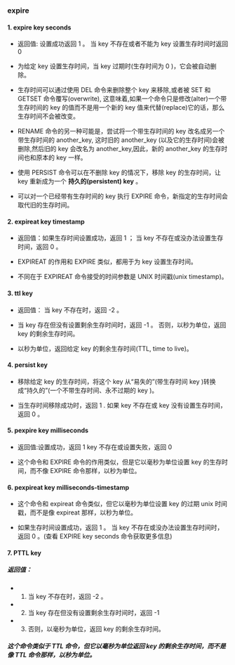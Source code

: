 ### expire

#### 1. expire key seconds

- 返回值: 设置成功返回 1 。 当 key 不存在或者不能为 key 设置生存时间时返回 0

- 为给定 key 设置生存时间，当 key 过期时(生存时间为 0 )，它会被自动删除。
  
- 生存时间可以通过使用 DEL 命令来删除整个 key 来移除,或者被 SET 和 GETSET 命令覆写(overwrite),
这意味着,如果一个命令只是修改(alter)一个带生存时间的 key 的值而不是用一个新的 key 值来代替(replace)它的话，那么生存时间不会被改变。
   
- RENAME 命令的另一种可能是，尝试将一个带生存时间的 key 改名成另一个带生存时间的 another_key, 这时旧的 another_key (以及它的生存时间)会被删除,然后旧的 key 会改名为 another_key,因此，新的 another_key 的生存时间也和原本的 key 一样。
   
- 使用 PERSIST 命令可以在不删除 key 的情况下，移除 key 的生存时间，让 key 重新成为一个 **持久的(persistent) key** 。

- 可以对一个已经带有生存时间的 key 执行 EXPIRE 命令，新指定的生存时间会取代旧的生存时间。

#### 2. expireat key timestamp

- 返回值：如果生存时间设置成功，返回 1 ； 当 key 不存在或没办法设置生存时间，返回 0 。
     
- EXPIREAT 的作用和 EXPIRE 类似，都用于为 key 设置生存时间。
   
- 不同在于 EXPIREAT 命令接受的时间参数是 UNIX 时间戳(unix timestamp)。

#### 3. ttl key

- 返回值： 当 key 不存在时，返回 -2 。 

- 当 key 存在但没有设置剩余生存时间时，返回 -1 。 否则，以秒为单位，返回 key 的剩余生存时间。
     
- 以秒为单位，返回给定 key 的剩余生存时间(TTL, time to live)。


#### 4. persist key

- 移除给定 key 的生存时间，将这个 key 从“易失的”(带生存时间 key )转换成“持久的”(一个不带生存时间、永不过期的 key )。

- 当生存时间移除成功时，返回 1 . 如果 key 不存在或 key 没有设置生存时间，返回 0 。

#### 5. pexpire key milliseconds

- 返回值:设置成功，返回 1 key 不存在或设置失败，返回 0
    
- 这个命令和 EXPIRE 命令的作用类似，但是它以毫秒为单位设置 key 的生存时间，而不像 EXPIRE 命令那样，以秒为单位。


#### 6. pexpireat key milliseconds-timestamp

- 这个命令和 expireat 命令类似，但它以毫秒为单位设置 key 的过期 unix 时间戳，而不是像 expireat 那样，以秒为单位。
  
- 如果生存时间设置成功，返回 1 。 当 key 不存在或没办法设置生存时间时，返回 0 。(查看 EXPIRE key seconds 命令获取更多信息)


#### 7. PTTL key

##### 返回值：

- 1. 当 key 不存在时，返回 -2 。

- 2. 当 key 存在但没有设置剩余生存时间时，返回 -1

- 3. 否则，以毫秒为单位，返回 key 的剩余生存时间。
    
##### 这个命令类似于 TTL 命令，但它以毫秒为单位返回 key 的剩余生存时间，而不是像 TTL 命令那样，以秒为单位。
